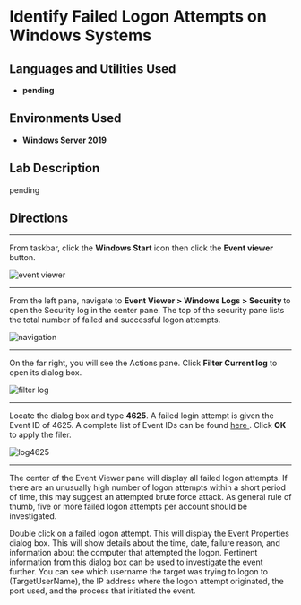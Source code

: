 # Identify Failed Logon Attempts on Windows Systems



<h2>Languages and Utilities Used</h2>

- <b>pending</b> 

<h2>Environments Used </h2>

- <b>Windows Server 2019</b> 


<h2>Lab Description</h2>
  <p>pending </p>
  
 

  <h2>Directions</h2>



<hr>
From taskbar, click the <b>Windows Start</b> icon then click the <b>Event viewer</b> button. <p></p>

![event viewer](https://user-images.githubusercontent.com/107451613/176720521-8e7da4c8-44e9-4948-9167-c77f058f29c4.png)
<hr>
<p>From the left pane, navigate to <b>Event Viewer > Windows Logs > Security </b> to open the Security log in the center pane. The top of the security pane lists the total number of failed and successful logon attempts.</p>

![navigation](https://user-images.githubusercontent.com/107451613/176721970-0d5992e5-020e-4f73-a3df-fbd49357162e.png)
<hr>

<p>On the far right, you will see the Actions pane. Click <b>Filter Current log</b> to open its dialog box. </p>

![filter log](https://user-images.githubusercontent.com/107451613/176723795-93bda28b-0072-4ba8-a225-dd397046aaf0.png)

<hr>

Locate the <All Event IDs> dialog box and type <b>4625</b>. A failed login attempt is given the Event ID of 4625. A complete list of Event IDs can be found <a href="https://www.ultimatewindowssecurity.com/securitylog/encyclopedia/default.aspx"> here </a>. Click <b>OK</b> to apply the filer.</p>

![log4625](https://user-images.githubusercontent.com/107451613/176724604-3d87da87-20a8-4147-b2c4-555f47765214.png)

<hr>
The center of the Event Viewer pane will display all failed logon attempts. If there are an unusually high number of logon attempts within a short period of time, this may suggest an attempted brute force attack. As general rule of thumb, five or more failed logon attempts per account should be investigated. 
<p>Double click on a failed logon attempt. This will display the Event Properties dialog box. This will show details about the time, date, failure reason, and information about the computer that attempted the logon. Pertinent information from this dialog box can be used to investigate the event further. You can see which username the target was trying to logon to (TargetUserName), the IP address where the logon attempt originated, the port used, and the process that initiated the event. 
